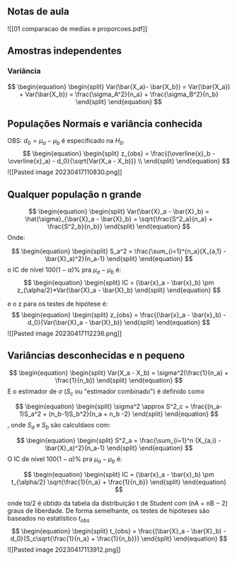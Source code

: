## Notas de aula
![[01 comparacao de medias e proporcoes.pdf]]

## Amostras independentes

### Variância
$$
\begin{equation}
\begin{split}
Var(\bar{X_a}- \bar{X_b}) = Var(\bar{X_a}) + Var(\bar{X_b}) = \frac{\sigma_A^2}{n_a} + \frac{\sigma_B^2}{n_b}
\end{split}
\end{equation}
$$
## Populações Normais e variância conhecida
OBS: $d_0 = \mu_a - \mu_b$ é especificado na $H_0$.
$$
\begin{equation}
\begin{split}
z_{obs} = \frac{(\overline{x}_b - \overline{x}_a) - d_0}{\sqrt{Var(X_a - X_b)}} \\
\end{split}
\end{equation}
$$
![[Pasted image 20230417110830.png]]


## Qualquer população n grande
$$
\begin{equation}
\begin{split}
Var(\bar{X}_a - \bar{X}_b) = \hat{\sigma}_{\bar{X}_a - \bar{X}_b} = \sqrt{\frac{S^2_a}{n_a} + \frac{S^2_b}{n_b}}
\end{split}
\end{equation}
$$
Onde:

$$
\begin{equation}
\begin{split}
S_a^2 = \frac{\sum_{i=1}^{n_a}(X_{a,1} - \bar{X}_a)^2}{n_a-1}
\end{split}
\end{equation}
$$
o IC de nível $100(1-\alpha)\%$ pra $\mu_a - \mu_b$ é:
$$
\begin{equation}
\begin{split}
IC = (\bar{x}_a - \bar{x}_b) \pm z_{\alpha/2}*Var(\bar{X}_a - \bar{X}_b)
\end{split}
\end{equation}
$$

e o z para os testes de hipótese é:
$$
\begin{equation}
\begin{split}
z_{obs} = \frac{(\bar{x}_a - \bar{x}_b) - d_0}{Var(\bar{X}_a - \bar{X}_b)}
\end{split}
\end{equation}
$$
![[Pasted image 20230417112236.png]]

## Variâncias desconhecidas e n pequeno
$$
\begin{equation}
\begin{split}
Var(X_a - X_b) = \sigma^2(\frac{1}{n_a} + \frac{1}{n_b})
\end{split}
\end{equation}
$$
E o estimador de $\sigma$ ($S_c$ ou "estimador combinado") é definido como

$$
\begin{equation}
\begin{split}
\sigma^2 \approx S^2_c = \frac{(n_a-1)S_a^2 + (n_b-1)S_b^2}{n_a + n_b -2}
\end{split}
\end{equation}
$$
, onde $S_a$ e $S_b$ são calculdaos com:

$$
\begin{equation}
\begin{split}
S^2_a = \frac{\sum_{i=1}^n (X_{a,i} - \bar{X}_a)^2}{n_a-1}
\end{split}
\end{equation}
$$
O IC de nível $100(1-\alpha)\%$ pra $\mu_a - \mu_b$ é:

$$
\begin{equation}
\begin{split}
IC = (\bar{x}_a - \bar{x}_b) \pm t_{\alpha/2} \sqrt{\frac{1}{n_a} + \frac{1}{n_b}}
\end{split}
\end{equation}
$$

onde tα/2 é obtido da tabela da distribuição t de Student com (nA + nB − 2) graus de liberdade. De forma semelhante, os testes de hipóteses são baseados no estatístico $t_{obs}$
$$
\begin{equation}
\begin{split}
t_{obs} = \frac{(\bar{X}_a - \bar{X}_b) - d_0}{S_c\sqrt{\frac{1}{n_a} + \frac{1}{n_b}}}
\end{split}
\end{equation}
$$
![[Pasted image 20230417113912.png]]